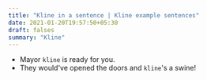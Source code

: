```yaml
---
title: "Kline in a sentence | Kline example sentences"
date: 2021-01-20T19:57:50+05:30
draft: falses
summary: "Kline"
---
```

- Mayor `kline` is ready for you.
- They would've opened the doors and `kline`'s a swine!
                 
